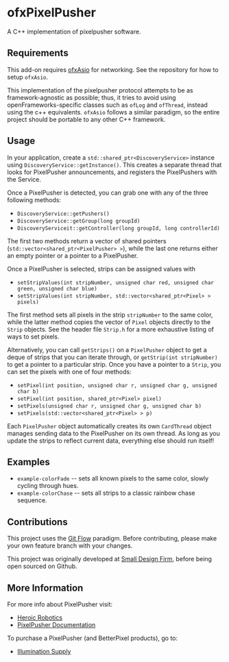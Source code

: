 # ofxPixelPusher

A C++ implementation of pixelpusher software.

## Requirements
This add-on requires [ofxAsio](http://github.com/morphogencc/ofxAsio.git) for networking.  See the repository for how to setup `ofxAsio`.

This implementation of the pixelpusher protocol attempts to be as framework-agnostic as possible; thus, it tries to avoid using openFrameworks-specific classes such as `ofLog` and `ofThread`, instead using the c++ equivalents.  `ofxAsio` follows a similar paradigm, so the entire project should be portable to any other C++ framework.

## Usage
In your application, create a `std::shared_ptr<DiscoveryService>` instance using `DiscoveryService::getInstance()`.  This creates a
separate thread that looks for PixelPusher announcements, and registers the PixelPushers with the Service.

Once a PixelPusher is detected, you can grab one with any of the three following methods:

- `DiscoveryService::getPushers()`
- `DiscoveryService::getGroup(long groupId)`
- `DiscoveryServiceit::getController(long groupId, long controllerId)`

The first two methods return a vector of shared pointers (`std::vector<shared_ptr<PixelPusher> >`), while the last one
returns either an empty pointer or a pointer to a PixelPusher.

Once a PixelPusher is selected, strips can be assigned values with
- `setStripValues(int stripNumber, unsigned char red, unsigned char green, unsigned char blue)`
- `setStripValues(int stripNumber, std::vector<shared_ptr<Pixel> > pixels)`

The first method sets all pixels in the strip `stripNumber` to the same color, while the latter method copies the vector
of `Pixel` objects directly to the `Strip` objects.  See the header file `Strip.h` for a more exhaustive listing of ways to set pixels.

Alternatively, you can call `getStrips()` on a `PixelPusher` object to get a deque of strips that you can iterate
through, or `getStrip(int stripNumber)` to get a pointer to a particular strip.  Once you have a pointer to a `Strip`,
you can set the pixels with one of four methods:

- `setPixel(int position, unsigned char r, unsigned char g, unsigned char b)`
- `setPixel(int position, shared_ptr<Pixel> pixel)`
- `setPixels(unsigned char r, unsigned char g, unsigned char b)`
- `setPixels(std::vector<shared_ptr<Pixel> > p)`

Each `PixelPusher` object automatically creates its own `CardThread` object manages sending data to the PixelPusher on
its own thread.  As long as you update the strips to reflect current data, everything else should run itself!

## Examples

* `example-colorFade` -- sets all known pixels to the same color, slowly cycling through hues.
* `example-colorChase` -- sets all strips to a classic rainbow chase sequence.

## Contributions
This project uses the [Git Flow](http://nvie.com/posts/a-successful-git-branching-model/) paradigm.  Before contributing, please make your own feature branch with your changes.

This project was originally developed at [Small Design Firm](http://www.smalldesignfirm.com/), before being open sourced on Github.

## More Information
For more info about PixelPusher visit:
- [Heroic Robotics](http://www.heroicrobotics.com)
- [PixelPusher Documentation](https://sites.google.com/a/heroicrobot.com/pixelpusher/home)

To purchase a PixelPusher (and BetterPixel products), go to:
- [Illumination Supply](http://www.illuminationsupply.com/)
